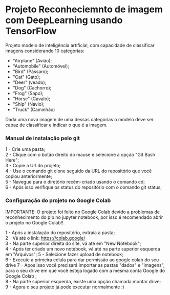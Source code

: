 # Projeto Reconheciemnto de imagem com DeepLearning usando TensorFlow

Projeto modelo de inteligência artificial, com capacidade de classificar imagens considerando 10 categorias:
- "Airplane" (Avião);
- "Automobile" (Automóvel);
- "Bird" (Pássaro);
- "Cat" (Gato);
- "Deer" (veado);
- "Dog" (Cachorro);
- "Frog" (Sapo);
- "Horse" (Cavalo);
- "Ship" (Navio);
- "Truck" (Caminhão)

Dada uma nova imagem de uma dessas categorias o modelo deve ser capaz de classificar e indicar o que é a imagem.

### Manual de instalação pelo git

1 - Crie uma pasta;</br>
2 - Clique com o botão direito do mause e selecione a opção "Git Bash Here";</br>
3 - Copie a Url do projeto;</br>
4 - Use o comando git clone seguido da URL do repositório que você copiou anteriormente;</br>
5 - Navegue para o diretório recém-criado usando o comando cd;</br>
6 - Após isso verifique os status do repositório com o comando git status;</br>

### Configuração do projeto no Google Colab

IMPORTANTE: O projeto foi feito no Google Colab devido a problemas de reconhecimento do pip no jupyter notebook, por isso é recomendado abrir o projeto no Google Colab!!.

1 - Após a instalação do repositório, extraia a pasta;</br>
2 - Vá até o link: https://colab.google/</br>
3 - Na parte superior direita do site, vá até em "New Notebook";</br>
4 - Após ter criado um novo notebook, vá até na parte superior esquerda em "Arquivos";
5 - Selecione fazer upload de notebook;</br>
6 - Execute a primeira celula para dar permissão ao google colab do seu drive
7 - Apos isso você precisará importar as pastas "dados" e "imagens", para o seu drive em que você esteja logado com a mesma conta Google do Google Colab ;</br>
8 - Na parte superior esquerda, existe uma opção chamada montar drive;</br>
9 - Agora o seu projeto já pode executar normalmente :)





